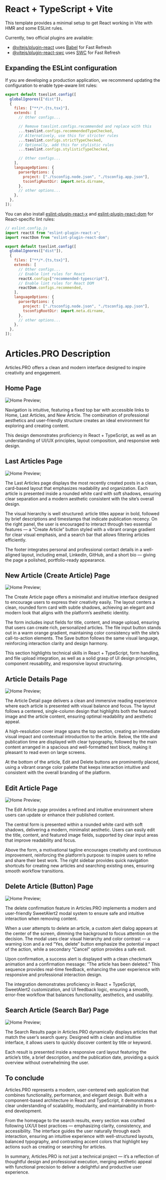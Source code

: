 # React + TypeScript + Vite

This template provides a minimal setup to get React working in Vite with HMR and some ESLint rules.

Currently, two official plugins are available:

- [@vitejs/plugin-react](https://github.com/vitejs/vite-plugin-react/blob/main/packages/plugin-react) uses [Babel](https://babeljs.io/) for Fast Refresh
- [@vitejs/plugin-react-swc](https://github.com/vitejs/vite-plugin-react/blob/main/packages/plugin-react-swc) uses [SWC](https://swc.rs/) for Fast Refresh

## Expanding the ESLint configuration

If you are developing a production application, we recommend updating the configuration to enable type-aware lint rules:

```js
export default tseslint.config([
  globalIgnores(["dist"]),
  {
    files: ["**/*.{ts,tsx}"],
    extends: [
      // Other configs...

      // Remove tseslint.configs.recommended and replace with this
      ...tseslint.configs.recommendedTypeChecked,
      // Alternatively, use this for stricter rules
      ...tseslint.configs.strictTypeChecked,
      // Optionally, add this for stylistic rules
      ...tseslint.configs.stylisticTypeChecked,

      // Other configs...
    ],
    languageOptions: {
      parserOptions: {
        project: ["./tsconfig.node.json", "./tsconfig.app.json"],
        tsconfigRootDir: import.meta.dirname,
      },
      // other options...
    },
  },
]);
```

You can also install [eslint-plugin-react-x](https://github.com/Rel1cx/eslint-react/tree/main/packages/plugins/eslint-plugin-react-x) and [eslint-plugin-react-dom](https://github.com/Rel1cx/eslint-react/tree/main/packages/plugins/eslint-plugin-react-dom) for React-specific lint rules:

```js
// eslint.config.js
import reactX from "eslint-plugin-react-x";
import reactDom from "eslint-plugin-react-dom";

export default tseslint.config([
  globalIgnores(["dist"]),
  {
    files: ["**/*.{ts,tsx}"],
    extends: [
      // Other configs...
      // Enable lint rules for React
      reactX.configs["recommended-typescript"],
      // Enable lint rules for React DOM
      reactDom.configs.recommended,
    ],
    languageOptions: {
      parserOptions: {
        project: ["./tsconfig.node.json", "./tsconfig.app.json"],
        tsconfigRootDir: import.meta.dirname,
      },
      // other options...
    },
  },
]);
```

# Articles.PRO Description

Articles.PRO offers a clean and modern interface designed to inspire creativity and engagement.

## Home Page

![Home Preview](./src/assets/HomePage.jpeg);

Navigation is intuitive, featuring a fixed top bar with accessible links to Home, Last Articles, and New Article. The combination of professional aesthetics and user-friendly structure creates an ideal environment for exploring and creating content.

This design demonstrates proficiency in React + TypeScript, as well as an understanding of UI/UX principles, layout composition, and responsive web design.

## Last Articles Page

![Home Preview](./src/assets/LastArticles.jpeg);

The Last Articles page displays the most recently created posts in a clean, card-based layout that emphasizes readability and organization. Each article is presented inside a rounded white card with soft shadows, ensuring clear separation and a modern aesthetic consistent with the site’s overall design.

The visual hierarchy is well structured: article titles appear in bold, followed by brief descriptions and timestamps that indicate publication recency. On the right panel, the user is encouraged to interact through two essential features — a “Create Article” button styled with a vibrant orange gradient for clear visual emphasis, and a search bar that allows filtering articles efficiently.

The footer integrates personal and professional contact details in a well-aligned layout, including email, LinkedIn, GitHub, and a short bio — giving the page a polished, portfolio-ready appearance.

## New Article (Create Article) Page

![Home Preview](./src/assets/NewArticle.jpeg);

The Create Article page offers a minimalist and intuitive interface designed to encourage users to express their creativity easily. The layout centers a clean, rounded form card with subtle shadows, achieving an elegant and modern look that aligns with the platform’s aesthetic identity.

The form includes input fields for title, content, and image upload, ensuring that users can create rich, personalized articles. The file input button stands out in a warm orange gradient, maintaining color consistency with the site’s call-to-action elements. The Save button follows the same visual language, reinforcing interaction clarity and design harmony.

This section highlights technical skills in React + TypeScript, form handling, and file upload integration, as well as a solid grasp of UI design principles, component reusability, and responsive layout structuring.

## Article Details Page

![Home Preview](./src/assets/DetailedArticle.jpeg);

The Article Detail page delivers a clean and immersive reading experience where each article is presented with visual balance and focus. The layout follows a centered, single-column design that highlights both the featured image and the article content, ensuring optimal readability and aesthetic appeal.

A high-resolution cover image spans the top section, creating an immediate visual impact and contextual introduction to the article. Below, the title and publication time are displayed with clear typography, followed by the main content arranged in a spacious and well-formatted text block, making it pleasant to read even on large screens.

At the bottom of the article, Edit and Delete buttons are prominently placed, using a vibrant orange color palette that keeps interaction intuitive and consistent with the overall branding of the platform.

## Edit Article Page

![Home Preview](./src/assets/EditArticle.jpeg);

The Edit Article page provides a refined and intuitive environment where users can update or enhance their published content.

The central form is presented within a rounded white card with soft shadows, delivering a modern, minimalist aesthetic. Users can easily edit the title, content, and featured image fields, supported by clear input areas that improve readability and focus.

Above the form, a motivational tagline encourages creativity and continuous improvement, reinforcing the platform’s purpose: to inspire users to refine and share their best work. The right sidebar provides quick navigation shortcuts for creating new articles and searching existing ones, ensuring smooth workflow transitions.

## Delete Article (Button) Page

![Home Preview](./src/assets/DeleteArticle.png);

The delete confirmation feature in Articles.PRO implements a modern and user-friendly SweetAlert2 modal system to ensure safe and intuitive interaction when removing content.

When a user attempts to delete an article, a custom alert dialog appears at the center of the screen, dimming the background to focus attention on the decision. The modal uses clear visual hierarchy and color contrast — a warning icon and a red “Yes, delete” button emphasize the potential impact of the action, while a secondary “Cancel” option provides a safe exit.

Upon confirmation, a success alert is displayed with a clean checkmark animation and a confirmation message: “The article has been deleted.” This sequence provides real-time feedback, enhancing the user experience with responsive and professional interaction design.

The integration demonstrates proficiency in React + TypeScript, SweetAlert2 customization, and UI feedback logic, ensuring a smooth, error-free workflow that balances functionality, aesthetics, and usability.

## Search Article (Search Bar) Page

![Home Preview](./src/assets/SearchPage.jpeg);

The Search Results page in Articles.PRO dynamically displays articles that match the user’s search query. Designed with a clean and intuitive interface, it allows users to quickly discover content by title or keyword.

Each result is presented inside a responsive card layout featuring the article’s title, a brief description, and the publication date, providing a quick overview without overwhelming the user.

## To conclude

Articles.PRO represents a modern, user-centered web application that combines functionality, performance, and elegant design. Built with a component-based architecture in React and TypeScript, it demonstrates a clear understanding of scalability, modularity, and maintainability in front-end development.

From the homepage to the search results, every section was crafted following UX/UI best practices — emphasizing clarity, consistency, and accessibility. The interface guides the user naturally through each interaction, ensuring an intuitive experience with well-structured layouts, balanced typography, and contrasting accent colors that highlight key actions such as creating or searching for articles.

In summary, Articles.PRO is not just a technical project — it’s a reflection of thoughtful design and professional execution, merging aesthetic appeal with functional precision to deliver a delightful and productive user experience.
